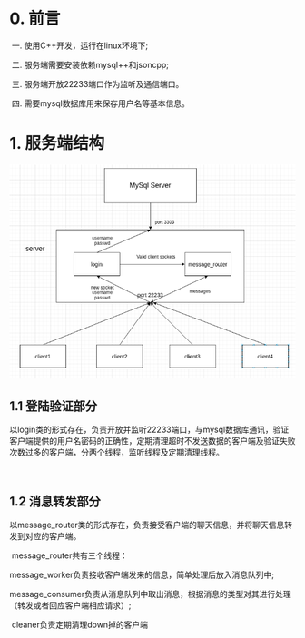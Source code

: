 # 0. 前言

​	一. 使用C++开发，运行在linux环境下;

​	二. 服务端需要安装依赖mysql++和jsoncpp;

​	三. 服务端开放22233端口作为监听及通信端口。

​	四. 需要mysql数据库用来保存用户名等基本信息。

# 1. 服务端结构

![](./docs/server_structure.png)

## 1.1 登陆验证部分

​	以login类的形式存在，负责开放并监听22233端口，与mysql数据库通讯，验证客户端提供的用户名密码的正确性，定期清理超时不发送数据的客户端及验证失败次数过多的客户端，分两个线程，监听线程及定期清理线程。

​	

## 1.2 消息转发部分

​	以message_router类的形式存在，负责接受客户端的聊天信息，并将聊天信息转发到对应的客户端。

​	message_router共有三个线程：

​		message_worker负责接收客户端发来的信息，简单处理后放入消息队列中;

​		message_consumer负责从消息队列中取出消息，根据消息的类型对其进行处理（转发或者回应客户端相应请求）;

​		cleaner负责定期清理down掉的客户端	
